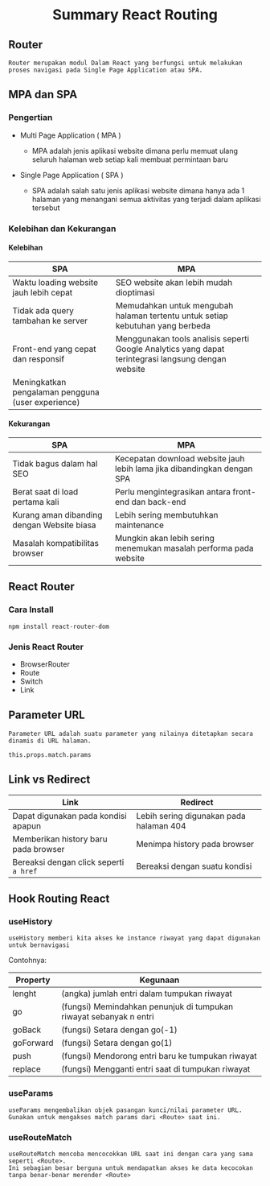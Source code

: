 <center>

# Summary React Routing

</center>

## Router

    Router merupakan modul Dalam React yang berfungsi untuk melakukan proses navigasi pada Single Page Application atau SPA.

## MPA dan SPA

### Pengertian

* Multi Page Application ( MPA )

    * MPA adalah jenis aplikasi website dimana perlu memuat ulang seluruh halaman web setiap kali membuat permintaan baru
    
* Single Page Application ( SPA )    

    * SPA adalah salah satu jenis aplikasi website dimana hanya ada 1 halaman yang menangani semua aktivitas yang terjadi dalam aplikasi tersebut

### Kelebihan dan Kekurangan

#### **Kelebihan**

SPA | MPA |
---------|----------|
 Waktu loading website jauh lebih cepat | SEO website akan lebih mudah dioptimasi | 
 Tidak ada query tambahan ke server | Memudahkan untuk mengubah halaman tertentu untuk setiap kebutuhan yang berbeda | 
 Front-end yang cepat dan responsif | Menggunakan tools analisis seperti Google Analytics yang dapat terintegrasi langsung dengan website | 
 Meningkatkan pengalaman pengguna (user experience) |  |

 #### **Kekurangan**

SPA | MPA | 
---------|----------|
 Tidak bagus dalam hal SEO | Kecepatan download website jauh lebih lama jika dibandingkan dengan SPA | 
 Berat saat di load pertama kali | Perlu mengintegrasikan antara front-end dan back-end | 
 Kurang aman dibanding dengan Website biasa | Lebih sering membutuhkan maintenance | 
 Masalah kompatibilitas browser | Mungkin akan lebih sering menemukan masalah performa pada website |

## React Router

### Cara Install 

`npm install react-router-dom`

### Jenis React Router

* BrowserRouter
* Route
* Switch
* Link

## Parameter URL

    Parameter URL adalah suatu parameter yang nilainya ditetapkan secara dinamis di URL halaman.

`this.props.match.params`

## Link vs Redirect

Link | Redirect |
---------|----------|
 Dapat digunakan pada kondisi apapun | Lebih sering digunakan pada halaman 404 | 
 Memberikan history baru pada browser | Menimpa history pada browser | 
 Bereaksi dengan click seperti `a href` | Bereaksi dengan suatu kondisi | 

## Hook Routing React

 ### useHistory

    useHistory memberi kita akses ke instance riwayat yang dapat digunakan untuk bernavigasi

Contohnya:

Property | Kegunaan |
---------|----------|
 lenght | (angka) jumlah entri dalam tumpukan riwayat | 
 go | (fungsi) Memindahkan penunjuk di tumpukan riwayat sebanyak n entri | 
 goBack | (fungsi) Setara dengan go(-1) |
 goForward | (fungsi) Setara dengan go(1) |
 push | (fungsi) Mendorong entri baru ke tumpukan riwayat |
 replace | (fungsi) Mengganti entri saat di tumpukan riwayat |

 ### useParams

    useParams mengembalikan objek pasangan kunci/nilai parameter URL.
    Gunakan untuk mengakses match params dari <Route> saat ini.

### useRouteMatch

    useRouteMatch mencoba mencocokkan URL saat ini dengan cara yang sama seperti <Route>.
    Ini sebagian besar berguna untuk mendapatkan akses ke data kecocokan tanpa benar-benar merender <Route>